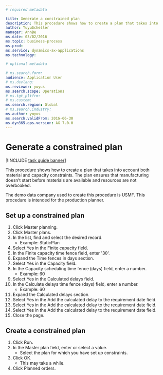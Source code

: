 ```yaml
--- 
# required metadata 
 
title: Generate a constrained plan
description: This procedure shows how to create a plan that takes into account both material and capacity constraints. 
author: YuyuScheller
manager: AnnBe 
ms.date: 03/02/2016
ms.topic: business-process 
ms.prod:  
ms.service: dynamics-ax-applications 
ms.technology:  
 
# optional metadata 
 
# ms.search.form:   
audience: Application User 
# ms.devlang:  
ms.reviewer: yuyus
ms.search.scope: Operations 
# ms.tgt_pltfrm:  
# ms.custom:  
ms.search.region: Global
# ms.search.industry: 
ms.author: yuyus
ms.search.validFrom: 2016-06-30 
ms.dyn365.ops.version: AX 7.0.0 
---
```

# Generate a constrained plan

[!INCLUDE [task guide banner](../../includes/task-guide-banner.md)]

This procedure shows how to create a plan that takes into account both material and capacity constraints. The plan ensures that manufacturing doesn't start before materials are available and resources are not overbooked. 

The demo data company used to create this procedure is USMF. This procedure is intended for the production planner.


## Set up a constrained plan
1. Click Master planning.
2. Click Master plans.
3. In the list, find and select the desired record.
    * Example: StaticPlan  
4. Select Yes in the Finite capacity field.
5. In the Finite capacity time fence field, enter '30'.
6. Expand the Time fences in days section.
7. Select Yes in the Capacity field.
8. In the Capacity scheduling time fence (days) field, enter a number.
    * Example: 60  
9. Select Yes in the Calculated delays field.
10. In the Calculate delays time fence (days) field, enter a number.
    * Example: 60  
11. Expand the Calculated delays section.
12. Select Yes in the Add the calculated delay to the requirement date field.
13. Select Yes in the Add the calculated delay to the requirement date field.
14. Select Yes in the Add the calculated delay to the requirement date field.
15. Close the page.

## Create a constrained plan
1. Click Run.
2. In the Master plan field, enter or select a value.
    * Select the plan for which you have set up constraints.  
3. Click OK.
    * This may take a while.  
4. Click Planned orders.


